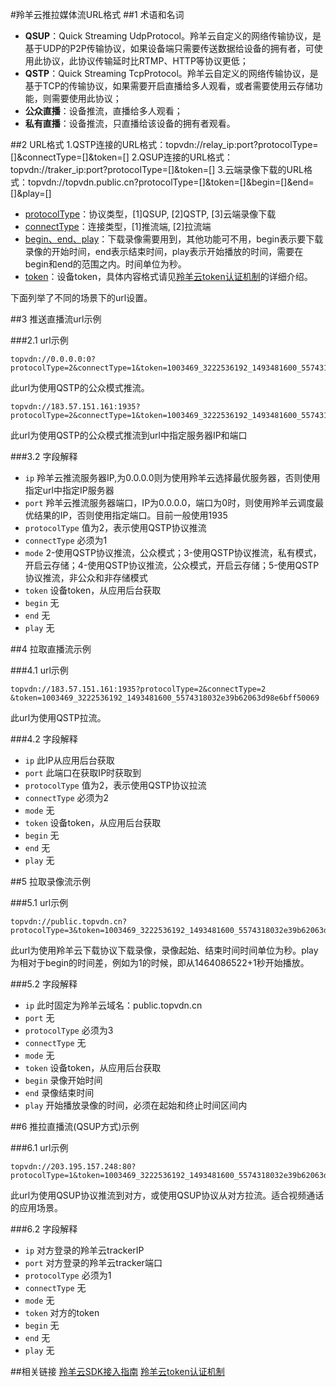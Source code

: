 #羚羊云推拉媒体流URL格式
##1 术语和名词
- **QSUP**：Quick Streaming UdpProtocol。羚羊云自定义的网络传输协议，是基于UDP的P2P传输协议，如果设备端只需要传送数据给设备的拥有者，可使用此协议，此协议传输延时比RTMP、HTTP等协议更低；
- **QSTP**：Quick Streaming TcpProtocol。羚羊云自定义的网络传输协议，是基于TCP的传输协议，如果需要开启直播给多人观看，或者需要使用云存储功能，则需要使用此协议；
- **公众直播**：设备推流，直播给多人观看；
- **私有直播**：设备推流，只直播给该设备的拥有者观看。

##2 URL格式
  1.QSTP连接的URL格式：topvdn://relay_ip:port?protocolType=[]&connectType=[]&token=[]
  2.QSUP连接的URL格式：topvdn://traker_ip:port?protocolType=[]&token=[]
  3.云端录像下载的URL格式：topvdn://topvdn.public.cn?protocolType=[]&token=[]&begin=[]&end=[]&play=[]

- <u>protocolType</u>：协议类型，[1]QSUP, [2]QSTP, [3]云端录像下载
- <u>connectType</u>：连接类型，[1]推流端, [2]拉流端
- <u>begin、end、play</u>：下载录像需要用到，其他功能可不用，begin表示要下载录像的开始时间，end表示结束时间，play表示开始播放的时间，需要在begin和end的范围之内。时间单位为秒。
- <u>token</u>：设备token，具体内容格式请见[羚羊云token认证机制](http://doc.topvdn.com/api/#!public-doc/token_format.md)的详细介绍。

下面列举了不同的场景下的url设置。

##3 推送直播流url示例

###2.1 url示例
```
topvdn://0.0.0.0:0?protocolType=2&connectType=1&token=1003469_3222536192_1493481600_5574318032e39b62063d98e6bff50069&mode=2
```
此url为使用QSTP的公众模式推流。

```
topvdn://183.57.151.161:1935?protocolType=2&connectType=1&token=1003469_3222536192_1493481600_5574318032e39b62063d98e6bff50069&mode=2
```
此url为使用QSTP的公众模式推流到url中指定服务器IP和端口

###3.2 字段解释
- `ip` 羚羊云推流服务器IP,为0.0.0.0则为使用羚羊云选择最优服务器，否则使用指定url中指定IP服务器
- `port` 羚羊云推流服务器端口，IP为0.0.0.0，端口为0时，则使用羚羊云调度最优结果的IP，否则使用指定端口。目前一般使用1935 
- `protocolType` 值为2，表示使用QSTP协议推流
- `connectType` 必须为1
- `mode` 2-使用QSTP协议推流，公众模式；3-使用QSTP协议推流，私有模式，开启云存储；4-使用QSTP协议推流，公众模式，开启云存储；5-使用QSTP协议推流，非公众和非存储模式
- `token` 设备token，从应用后台获取
- `begin` 无
- `end` 无
- `play` 无

##4 拉取直播流示例

###4.1 url示例
```
topvdn://183.57.151.161:1935?protocolType=2&connectType=2 &token=1003469_3222536192_1493481600_5574318032e39b62063d98e6bff50069
```
此url为使用QSTP拉流。

###4.2 字段解释
- `ip` 此IP从应用后台获取
- `port` 此端口在获取IP时获取到 
- `protocolType` 值为2，表示使用QSTP协议拉流
- `connectType` 必须为2
- `mode` 无
- `token` 设备token，从应用后台获取
- `begin` 无
- `end` 无
- `play` 无

##5 拉取录像流示例

###5.1 url示例
```
topvdn://public.topvdn.cn?protocolType=3&token=1003469_3222536192_1493481600_5574318032e39b62063d98e6bff50069&begin=1464082941&end=1464086522&play=0
```
此url为使用羚羊云下载协议下载录像，录像起始、结束时间时间单位为秒。play为相对于begin的时间差，例如为1的时候，即从1464086522+1秒开始播放。

###5.2 字段解释
- `ip` 此时固定为羚羊云域名：public.topvdn.cn
- `port` 无
- `protocolType` 必须为3
- `connectType` 无
- `mode` 无
- `token` 设备token，从应用后台获取
- `begin` 录像开始时间
- `end` 录像结束时间
- `play` 开始播放录像的时间，必须在起始和终止时间区间内

##6 推拉直播流(QSUP方式)示例

###6.1 url示例
```
topvdn://203.195.157.248:80?protocolType=1&token=1003469_3222536192_1493481600_5574318032e39b62063d98e6bff50069
```
此url为使用QSUP协议推流到对方，或使用QSUP协议从对方拉流。适合视频通话的应用场景。

###6.2 字段解释
- `ip` 对方登录的羚羊云trackerIP
- `port` 对方登录的羚羊云tracker端口
- `protocolType` 必须为1
- `connectType` 无
- `mode` 无
- `token` 对方的token
- `begin` 无
- `end` 无
- `play` 无

##相关链接
[羚羊云SDK接入指南](http://doc.topvdn.com/api/index.html#!public-doc/integration.md)
[羚羊云token认证机制](http://doc.topvdn.com/api/index.html#!public-doc/token_format.md)
